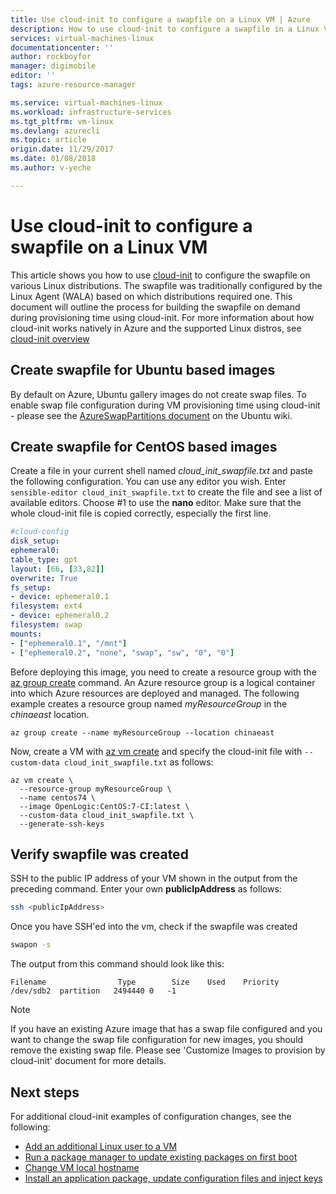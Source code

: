 ```yaml
---
title: Use cloud-init to configure a swapfile on a Linux VM | Azure
description: How to use cloud-init to configure a swapfile in a Linux VM during creation with the Azure CLI 2.0
services: virtual-machines-linux
documentationcenter: ''
author: rockboyfor
manager: digimobile
editor: ''
tags: azure-resource-manager

ms.service: virtual-machines-linux
ms.workload: infrastructure-services
ms.tgt_pltfrm: vm-linux
ms.devlang: azurecli
ms.topic: article
origin.date: 11/29/2017
ms.date: 01/08/2018
ms.author: v-yeche

---
```

# Use cloud-init to configure a swapfile on a Linux VM
This article shows you how to use [cloud-init](https://cloudinit.readthedocs.io) to configure the swapfile on various Linux distributions. The swapfile was traditionally configured by the Linux Agent (WALA) based on which distributions required one.  This document will outline the process for building the swapfile on demand during provisioning time using cloud-init.  For more information about how cloud-init works natively in Azure and the supported Linux distros, see [cloud-init overview](using-cloud-init.md)

## Create swapfile for Ubuntu based images
By default on Azure, Ubuntu gallery images do not create swap files. To enable swap file configuration during VM provisioning time using cloud-init - please see the [AzureSwapPartitions document](https://wiki.ubuntu.com/AzureSwapPartitions) on the Ubuntu wiki.

## Create swapfile for CentOS based images
<!-- Not Available on RedHat -->

Create a file in your current shell named *cloud_init_swapfile.txt* and paste the following configuration. You can use any editor you wish. Enter `sensible-editor cloud_init_swapfile.txt` to create the file and see a list of available editors. Choose #1 to use the **nano** editor. Make sure that the whole cloud-init file is copied correctly, especially the first line.  
<!-- Not Available on Cloud Shell -->

```yaml
#cloud-config
disk_setup:
ephemeral0:
table_type: gpt
layout: [66, [33,82]]
overwrite: True
fs_setup:
- device: ephemeral0.1
filesystem: ext4
- device: ephemeral0.2
filesystem: swap
mounts:
- ["ephemeral0.1", "/mnt"]
- ["ephemeral0.2", "none", "swap", "sw", "0", "0"]
```

Before deploying this image, you need to create a resource group with the [az group create](https://docs.azure.cn/zh-cn/cli/group?view=azure-cli-latest#create) command. An Azure resource group is a logical container into which Azure resources are deployed and managed. The following example creates a resource group named *myResourceGroup* in the *chinaeast* location.

```azurecli 
az group create --name myResourceGroup --location chinaeast
```

Now, create a VM with [az vm create](https://docs.azure.cn/zh-cn/cli/vm?view=azure-cli-latest#create) and specify the cloud-init file with `--custom-data cloud_init_swapfile.txt` as follows:

```azurecli 
az vm create \
  --resource-group myResourceGroup \
  --name centos74 \
  --image OpenLogic:CentOS:7-CI:latest \
  --custom-data cloud_init_swapfile.txt \
  --generate-ssh-keys 
```

## Verify swapfile was created
SSH to the public IP address of your VM shown in the output from the preceding command. Enter your own **publicIpAddress** as follows:

```bash
ssh <publicIpAddress>
```

Once you have SSH'ed into the vm, check if the swapfile was created

```bash
swapon -s
```

The output from this command should look like this:

```text
Filename                Type        Size    Used    Priority
/dev/sdb2  partition   2494440 0   -1
```

> [!NOTE] 
> If you have an existing Azure image that has a swap file configured and you want to change the swap file configuration for new images, you should remove the existing swap file. Please see 'Customize Images to provision by cloud-init' document for more details.

## Next steps
For additional cloud-init examples of configuration changes, see the following:

- [Add an additional Linux user to a VM](cloudinit-add-user.md)
- [Run a package manager to update existing packages on first boot](cloudinit-update-vm.md)
- [Change VM local hostname](cloudinit-update-vm-hostname.md) 
- [Install an application package, update configuration files and inject keys](tutorial-automate-vm-deployment.md)
<!-- Update_Description: new articles on using cloudinit to configure swapfile -->
<!-- ms.date: 01/08/2018 -->